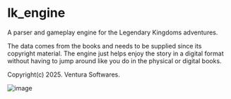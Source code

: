 # lk_engine
A parser and gameplay engine for the Legendary Kingdoms adventures.

The data comes from the books and needs to be supplied since its copyright material.
The engine just helps enjoy the story in a digital format without having to jump around like you do in the physical or digital books.

Copyright(c) 2025. Ventura Softwares.


![image](https://github.com/user-attachments/assets/70ee0f5d-22db-4710-bfc1-5737881f863e)
